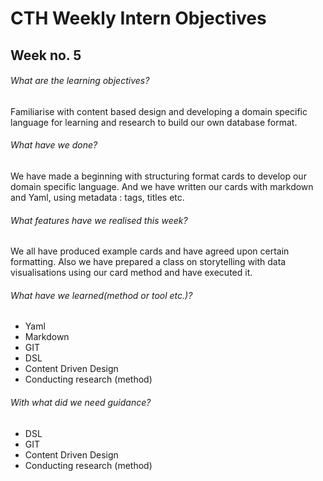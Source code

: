# CTH Weekly Intern Objectives
## Week no. 5
###### What are the learning objectives?
Familiarise with content based design and developing a domain specific language for learning and research to build our own database format.
###### What have we done?
We have made a beginning with structuring format cards to develop our domain specific language. And we have written our cards with markdown and Yaml, using metadata : tags, titles etc. 
###### What features have we realised this week?
We all have produced example cards and have agreed upon certain formatting. Also we have prepared a class on storytelling with data visualisations using our card method and have executed it. 
###### What have we learned(method or tool etc.)?
- Yaml
- Markdown
- GIT 
- DSL
- Content Driven Design
- Conducting research (method)
###### With what did we need guidance?
- DSL
- GIT
- Content Driven Design
- Conducting research (method)



